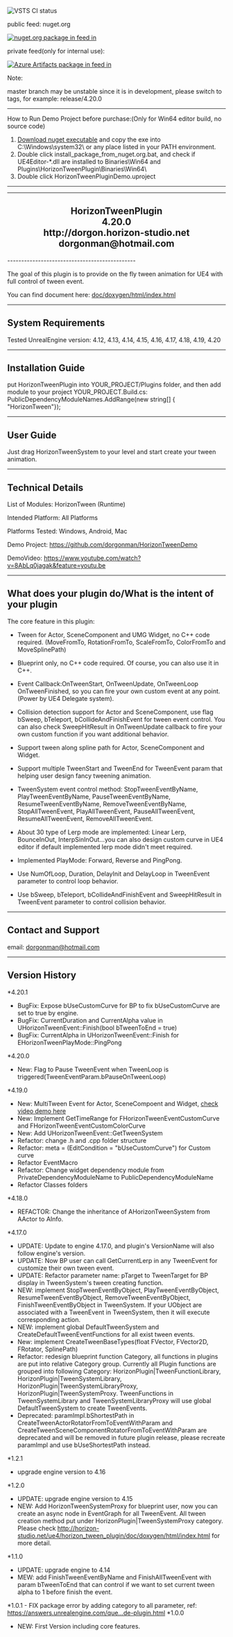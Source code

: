 ![VSTS CI status](https://hsgame.visualstudio.com/_apis/public/build/definitions/aeaa314b-7b56-4733-89fa-67e9bccfb809/2/badge)

public feed: nuget.org  

[![nuget.org package in feed in ](https://img.shields.io/nuget/v/UE4Editor-HorizonTweenDemo.svg)](https://www.nuget.org/packages/UE4Editor-HorizonTweenDemo/)

private feed(only for internal use): 

[![Azure Artifacts package in feed in ](https://hsgame.feeds.visualstudio.com/_apis/public/Packaging/Feeds/d5ed5eb7-dd62-4af0-a6a4-8862be2b9f7f/Packages/8a06a9fa-1629-42ad-a67b-0ced8c52bdfd/Badge)](https://hsgame.visualstudio.com/_Packaging?feed=d5ed5eb7-dd62-4af0-a6a4-8862be2b9f7f&package=8a06a9fa-1629-42ad-a67b-0ced8c52bdfd&preferRelease=true&_a=package)



Note: 

master branch may be unstable since it is in development, please switch to tags, for example: release/4.20.0


----------------------------------------------  
How to Run Demo Project before purchase:(Only for Win64 editor build, no source code)
1. [Download nuget executable](https://www.nuget.org/downloads) and copy the exe into C:\Windows\system32\ or any place listed in your PATH environment.
2. Double click install_package_from_nuget.org.bat, and check if UE4Editor-*.dll are installed to Binaries\Win64 and Plugins\HorizonTweenPlugin\Binaries\Win64\
3. Double click HorizonTweenPluginDemo.uproject  
----------------------------------------------



----------------------------------------------  
<h2 align="center">				
			HorizonTweenPlugin<br>
					4.20.0   <br>
			http://dorgon.horizon-studio.net  <br>
				dorgonman@hotmail.com  <br>
</h2>
----------------------------------------------  

The goal of this plugin is to provide on the fly tween animation for UE4 with full control of tween event.

You can find document here: [doc/doxygen/html/index.html](http://horizon-studio.net/ue4/horizon_tween_plugin/doc/doxygen/html/index.html)  

-----------------------  
System Requirements
-----------------------  

Tested UnrealEngine version: 4.12, 4.13, 4.14, 4.15, 4.16, 4.17, 4.18, 4.19, 4.20

-----------------------
Installation Guide
-----------------------  

put HorizonTweenPlugin into YOUR_PROJECT/Plugins folder, 
and then add module to your project 
YOUR_PROJECT.Build.cs:
PublicDependencyModuleNames.AddRange(new string[] { "HorizonTween"});

-----------------------
User Guide
-----------------------  

Just drag HorizonTweenSystem to your level and start create your tween animation.

-----------------------
Technical Details
-----------------------  

List of Modules: HorizonTween (Runtime)  

Intended Platform: All Platforms  

Platforms Tested: Windows, Android, Mac  

Demo Project: https://github.com/dorgonman/HorizonTweenDemo 

DemoVideo: https://www.youtube.com/watch?v=8AbLq0jagak&feature=youtu.be  

-----------------------
What does your plugin do/What is the intent of your plugin
-----------------------  

The core feature in this plugin:  

* Tween for Actor, SceneComponent and UMG Widget, no C++ code required. (MoveFromTo, RotationFromTo, ScaleFromTo, ColorFromTo and MoveSplinePath)

* Blueprint only, no C++ code required. Of course, you can also use it in C++.  

* Event Callback:OnTweenStart, OnTweenUpdate, OnTweenLoop OnTweenFinished, so you can fire your own custom event at any point.(Power by UE4 Delegate system).  

* Collision detection support for Actor and SceneComponent, use flag bSweep, bTeleport, bCollideAndFinishEvent for tween event control. You can also check SweepHitResult in OnTweenUpdate callback to fire your own custom function if you want additional behavior.  

* Support tween along spline path for Actor, SceneComponent and Widget.  

* Support multiple TweenStart and TweenEnd for TweenEvent param that helping user design fancy tweening animation.  

* TweenSystem event control method: StopTweenEventByName, PlayTweenEventByName, PauseTweenEventByName, ResumeTweenEventByName, RemoveTweenEventByName, StopAllTweenEvent, PlayAllTweenEvent, PauseAllTweenEvent, ResumeAllTweenEvent, RemoveAllTweenEvent.  

* About 30 type of Lerp mode are implemented: Linear Lerp, BounceInOut, InterpSinInOut...you can also design custom curve in UE4 editor if default implemented lerp mode didn't meet required.  

* Implemented PlayMode: Forward, Reverse and PingPong.  

* Use NumOfLoop, Duration, DelayInit and DelayLoop in TweenEvent parameter to control loop behavior.  

* Use bSweep, bTeleport, bCollideAndFinishEvent and SweepHitResult in TweenEvent parameter to control collision behavior.  

-----------------------
Contact and Support
-----------------------  

email: dorgonman@hotmail.com


-----------------------
 Version History
----------------------- 

*4.20.1
- BugFix: Expose bUseCustomCurve for BP to fix bUseCustomCurve are set to true by engine.
- BugFix: CurrentDuration and CurrentAlpha value in UHorizonTweenEvent::Finish(bool bTweenToEnd = true)
- BugFix: CurrentAlpha in UHorizonTweenEvent::Finish for EHorizonTweenPlayMode::PingPong



*4.20.0
- New: Flag to Pause TweenEvent when TweenLoop is triggered(TweenEventParam.bPauseOnTweenLoop)

*4.19.0
- New: MultiTween Event for Actor, SceneCompoent and Widget, [check video demo here](https://www.youtube.com/watch?v=Tg0sqlCbAHU)
- New: Implement GetTimeRange for FHorizonTweenEventCustomCurve and FHorizonTweenEventCustomColorCurve
- New: Add UHorizonTweenEvent::GetTweenSystem
- Refactor: change .h and .cpp folder structure
- Refactor: meta = (EditCondition = "bUseCustomCurve") for Custom curve
- Refactor EventMacro
- Refactor: Change widget dependency module from PrivateDependencyModuleName to PublicDependencyModuleName
- Refactor Classes folders

*4.18.0
- REFACTOR: Change the inheritance of AHorizonTweenSystem from AActor to AInfo.


*4.17.0
- UPDATE: Update to engine 4.17.0, and plugin's VersionName will also follow engine's version.
- UPDATE: Now BP user can call GetCurrentLerp in any TweenEvent for customize their own tween event.
- UPDATE: Refactor parameter name: pTarget to TweenTarget for BP display in TweenSystem's tween creating function.
- NEW: implement StopTweenEventByObject, PlayTweenEventByObject, ResumeTweenEventByObject, RemoveTweenEventByObject, FinishTweenEventByObject in TweenSystem. If your UObject are associated with a TweenEvent in TweenSystem, then it will execute corresponding action.
- NEW: implement global DefaultTweenSystem and CreateDefaultTweenEventFunctions for all exist tween events.
- New: implement CreateTweenBaseTypes(float FVector, FVector2D, FRotator, SplinePath)
- Refactor: redesign blueprint function Category, all functions in plugins are put into relative Category group. Currently all Plugin functions are grouped into following Category: HorizonPlugin|TweenFunctionLibrary, HorizonPlugin|TweenSystemLibrary, HorizonPlugin|TweenSystemLibraryProxy, HorizonPlugin|TweenSystemProxy. TweenFunctions in TweenSystemLibrary and TweenSystemLibraryProxy will use global DefaultTweenSystem to create TweenEvents.
- Deprecated: paramImpl.bShortestPath in CreateTweenActorRotatorFromToEventWithParam and CreateTweenSceneComponentRotatorFromToEventWithParam are deprecated and will be removed in future plugin release, please recreate paramImpl and use bUseShortestPath instead.


*1.2.1
- upgrade engine version to 4.16

*1.2.0
- UPDATE: upgrade engine version to 4.15
- NEW: Add HorizonTweenSystemProxy for blueprint user, now you can create an async node in EventGraph for all TweenEvent. All tween creation method put under HorizonPlugin|TweenSystemProxy category. Please check http://horizon-studio.net/ue4/horizon_tween_plugin/doc/doxygen/html/index.html for more detail.

*1.1.0
- UPDATE: upgrade engine to 4.14
- MEW: add FinishTweenEventByName and FinishAllTweenEvent with param bTweenToEnd that can control if we want to set current tween alpha to 1 before finish the event.

*1.0.1 - FIX package error by adding category to all parameter, ref: https://answers.unrealengine.com/que...de-plugin.html
*1.0.0
 - NEW: First Version including core features.

